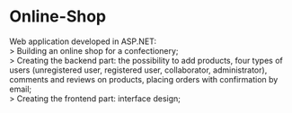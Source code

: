 # Online-Shop

Web application developed in ASP.NET: <br/>
    > Building an online shop for a confectionery; <br/>
    > Creating the backend part: the possibility to add products, four types of users (unregistered user, registered user, collaborator, administrator), comments and reviews on products, placing orders with confirmation by email; <br/>
    > Creating the frontend part: interface design;
 
